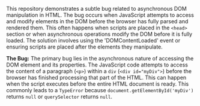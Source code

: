 This repository demonstrates a subtle bug related to asynchronous DOM manipulation in HTML.  The bug occurs when JavaScript attempts to access and modify elements in the DOM before the browser has fully parsed and rendered them. This often happens when scripts are placed in the `<head>` section or when asynchronous operations modify the DOM before it is fully loaded. The solution involves using the 'DOMContentLoaded' event or ensuring scripts are placed after the elements they manipulate.

**The Bug:**
The primary bug lies in the asynchronous nature of accessing the DOM element and its properties.  The JavaScript code attempts to access the content of a paragraph (`<p>`) within a `div` (`<div id="myDiv">`) before the browser has finished processing that part of the HTML. This can happen when the script executes before the entire HTML document is ready. This commonly leads to a `TypeError` because `document.getElementById('myDiv')` returns `null` or `querySelector` returns `null`.